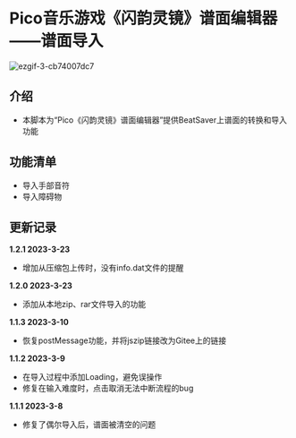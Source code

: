 # Pico音乐游戏《闪韵灵镜》谱面编辑器——谱面导入

![ezgif-3-cb74007dc7](https://user-images.githubusercontent.com/51113234/222880408-585a8142-3ff4-409c-b859-08ad155511ac.gif)

## 介绍
 - 本脚本为“Pico《闪韵灵镜》谱面编辑器”提供BeatSaver上谱面的转换和导入功能

## 功能清单
 - 导入手部音符
 - 导入障碍物

## 更新记录

**1.2.1 2023-3-23**
 - 增加从压缩包上传时，没有info.dat文件的提醒

**1.2.0 2023-3-23**
 - 添加从本地zip、rar文件导入的功能

**1.1.3 2023-3-10**
 - 恢复postMessage功能，并将jszip链接改为Gitee上的链接

**1.1.2 2023-3-9**
 - 在导入过程中添加Loading，避免误操作
 - 修复在输入难度时，点击取消无法中断流程的bug

**1.1.1 2023-3-8**
 - 修复了偶尔导入后，谱面被清空的问题
